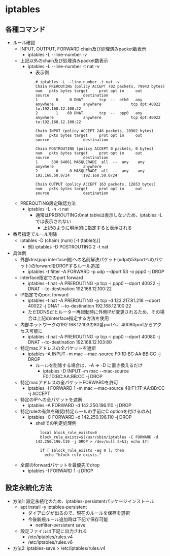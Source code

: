 # iptables

## 各種コマンド

* ルール確認
  * INPUT, OUTPUT, FORWARD chain及び処理済みpacket数表示
    * iptables -L --line-number -v
  * 上記以外のchain及び処理済みpacket数表示
    * iptables -L --line-number -t nat -v
      * 表示例
        ```
        # iptables -L --line-number -t nat -v
        Chain PREROUTING (policy ACCEPT 702 packets, 79943 bytes)
        num   pkts bytes target     prot opt in     out     source               destination
        1        0     0 DNAT       tcp  --  eth0   any     anywhere             anywhere             tcp dpt:40022 to:192.168.12.100:22
        2        1    60 DNAT       tcp  --  ppp0   any     anywhere             anywhere             tcp dpt:40022 to:192.168.12.100:22

        Chain INPUT (policy ACCEPT 246 packets, 20902 bytes)
        num   pkts bytes target     prot opt in     out     source               destination

        Chain POSTROUTING (policy ACCEPT 0 packets, 0 bytes)
        num   pkts bytes target     prot opt in     out     source               destination
        1      530 64061 MASQUERADE  all  --  any    any     anywhere             anywhere
        2        0     0 MASQUERADE  all  --  any    any     192.168.50.0/24     !192.168.50.0/24

        Chain OUTPUT (policy ACCEPT 163 packets, 12653 bytes)
        num   pkts bytes target     prot opt in     out     source               destination
        ```
  * PREROUTING設定確認方法
    * iptables -L -n -t nat
      * 通常はPREROUTINGのnat tableは表示しないため、iptables -Lでは表示されない
        * 上記のように明示的に指定すると表示される
* 番号指定でルール削除
  * iptables -D (chain) (num) [-t (table名)]
    * 例) iptables -D POSTROUTING 2 -t nat
* 具体例
  * 外部dns(ppp interface側)への名前解決パケット(udpの53portへのパケット)のforwardをDROPするルール追加
    * iptables -t filter -A FORWARD -p udp --dport 53 -o ppp0 -j DROP
  * interface指定でのport forward
    * iptables -t nat -A PREROUTING -p tcp -i ppp0 --dport 40022 -j DNAT --to-destination 192.168.12.100:22
  * IP指定でのport forward
    * iptables -t nat -A PREROUTING -p tcp -d 123.217.81.218 --dport 40022 -j DNAT --to-destination 192.168.12.100:22
    * ただDDNSだとルーター再起動時に外側IPが変更されるため、その場合は上記のinterface指定する方法を使用
  * 内部ネットワークの192.168.12.103の80番portへ、40080portからアクセス可能に
    * iptables -t nat -A PREROUTING -p tcp -i ppp0 --dport 40080 -j DNAT --to-destination 192.168.12.103:80
  * 特定macアドレスの全パケットを遮断
    * iptables -A INPUT -m mac --mac-source F0:1D:BC:AA:BB:CC -j DROP
      * ルールを削除する場合は、-A => -D に置き換えるだけ
        * iptables -D INPUT -m mac --mac-source F0:1D:BC:AA:BB:CC -j DROP
  * 特定macアドレスの全パケットFORWARDを許可
    * iptables -I FORWARD 1 -m mac --mac-source 48:F1:7F:AA:BB:CC -j ACCEPT
  * 特定のIPへの全パケットを遮断
    * iptables -A FORWARD -d 142.250.196.110 -j DROP
  * 特定ruleの有無を確認(特定ルールの手前にC optionを付けるのみ)
    * iptables -C FORWARD -d 142.250.196.110 -j DROP
      * shellでの判定処理例
        ```
          local block_rule_exists=0
          block_rule_exists=$(/usr/sbin/iptables -C FORWARD -d 142.250.196.110 -j DROP > /dev/null 2>&1; echo $?)

          if [ $block_rule_exists -eq 0 ]; then
            echo "block rule exists."
        ```
  * 全部のforwardパケットを最優先でdrop
    * iptables -I FORWARD 1 -j DROP

## 設定永続化方法

* 方法1: 設定永続化のため、iptables-persistentパッケージインストール
  * apt install -y iptables-persistent
    * ダイアログが出るので、現在のルールを保存を選択
    * 今後新規ルール追加時は下記で保存可能
      * netfilter-persistent save
  * 設定ファイルは下記に出力される
    * /etc/iptables/rules.v4
    * /etc/iptables/rules.v6
* 方法2: iptables-save > /etc/iptables/rules.v4
